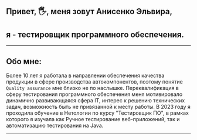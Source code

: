 ## Привет, 🖐, меня зовут Анисенко Эльвира, 
## я - тестировщик программного обеспечения.
***
## Обо мне: 
Более 10 лет я работала  в направлении обеспечения качества продукции в сфере производства автокомпонентов, поэтому понятие `Quality assurance` мне близко не по наслышке. 
Переквалификация в сферу тестирования программного обеспечения меня мотивировало динамично развивающаяся сфера IT, интерес к решению технических задач, возможность быть не привязанной к месту работы. 
В 2023 году я проходила обучение в Нетологии по курсу "Тестировщик ПО", в рамках которого  я изучала как Ручное тестирование веб-приложений, так и автоматизацию тестирования на Java.
***
